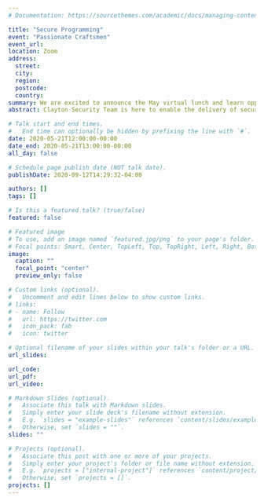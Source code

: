 ```yaml
---
# Documentation: https://sourcethemes.com/academic/docs/managing-content/

title: "Secure Programming"
event: "Passionate Craftsmen"
event_url:
location: Zoom
address:
  street:
  city:
  region:
  postcode:
  country:
summary: We are excited to announce the May virtual lunch and learn opportunity, Secure Programming, facilitated by Leonard Wall! This workshop is intended for Software Engineers, SE Managers, and Product Owners. If you are interested, please sign up by clicking the button below.  Space is limited to the first 50 Team Members. You will receive an email with the Zoom link prior to the session.
abstract: Clayton Security Team is here to enable the delivery of secure and resilient applications, but we all have a part to play in applicaiton security. There is little doubt that attackers will target your applications. During this presentation, you will learn the importance of applciaiton security; prinicples of applicaiton security; integration with Agile development; and potential challenges of applicaiton security. 

# Talk start and end times.
#   End time can optionally be hidden by prefixing the line with `#`.
date: 2020-05-21T12:00:00-00:00
date_end: 2020-05-21T13:00:00-00:00
all_day: false

# Schedule page publish date (NOT talk date).
publishDate: 2020-09-12T14:29:32-04:00

authors: []
tags: []

# Is this a featured talk? (true/false)
featured: false

# Featured image
# To use, add an image named `featured.jpg/png` to your page's folder. 
# Focal points: Smart, Center, TopLeft, Top, TopRight, Left, Right, BottomLeft, Bottom, BottomRight.
image: 
  caption: ""
  focal_point: "center"
  preview_only: false

# Custom links (optional).
#   Uncomment and edit lines below to show custom links.
# links:
# - name: Follow
#   url: https://twitter.com
#   icon_pack: fab
#   icon: twitter

# Optional filename of your slides within your talk's folder or a URL.
url_slides:

url_code:
url_pdf:
url_video:

# Markdown Slides (optional).
#   Associate this talk with Markdown slides.
#   Simply enter your slide deck's filename without extension.
#   E.g. `slides = "example-slides"` references `content/slides/example-slides.md`.
#   Otherwise, set `slides = ""`.
slides: ""

# Projects (optional).
#   Associate this post with one or more of your projects.
#   Simply enter your project's folder or file name without extension.
#   E.g. `projects = ["internal-project"]` references `content/project/deep-learning/index.md`.
#   Otherwise, set `projects = []`.
projects: []
---
```

